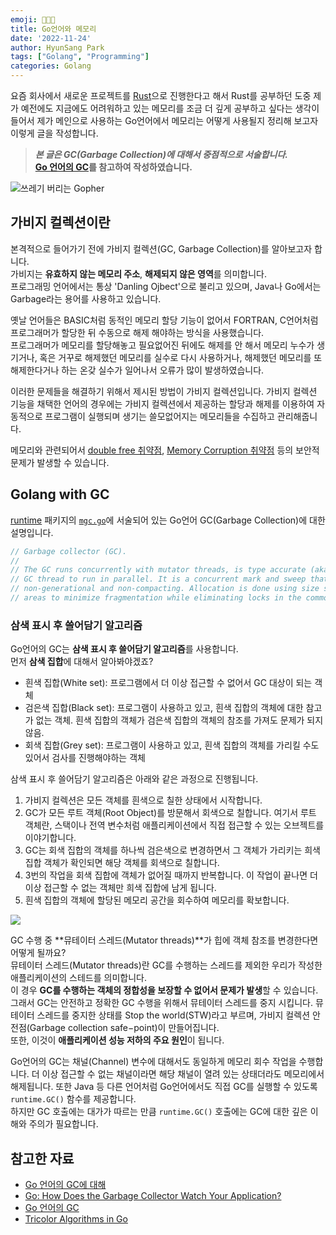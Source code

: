 ```yaml
---
emoji: 🧑🏻‍💻
title: Go언어와 메모리
date: '2022-11-24'
author: HyunSang Park
tags: ["Golang", "Programming"]
categories: Golang
---
```

요즘 회사에서 새로운 프로젝트를 [Rust](https://www.rust-lang.org/)으로 진행한다고 해서 Rust를 공부하던 도중 제가 예전에도 지금에도 어려워하고 있는 메모리를 조금 더 깊게 공부하고 싶다는 생각이 들어서 제가 메인으로 사용하는 Go언어에서 메모리는 어떻게 사용될지 정리해 보고자 이렇게 글을 작성합니다.


> ***본 글은 GC(Garbage Collection)에 대해서 중점적으로 서술합니다.***   
> **[Go 언어의 GC](https://velog.io/@kineo2k/Go-%EC%96%B8%EC%96%B4%EC%9D%98-GC)를 참고하여 작성하였습니다.**

![쓰레기 버리는 Gopher](https://miro.medium.com/max/1400/1*RUBHi-DlwpigyGLRDGAEIg.webp)

## 가비지 컬렉션이란
본격적으로 들어가기 전에 가비지 컬렉션(GC, Garbage Collection)를 알아보고자 합니다.  
가비지는 **유효하지 않는 메모리 주소**, **해제되지 않은 영역**를 의미합니다.  
프로그래밍 언어에서는 통상 'Danling Ojbect'으로 불리고 있으며, Java나 Go에서는 Garbage라는 용어를 사용하고 있습니다.  

옛날 언어들은 BASIC처럼 동적인 메모리 할당 기능이 없어서 FORTRAN, C언어처럼 프로그래머가 할당한 뒤 수동으로 해제 해야하는 방식을 사용했습니다.  
프로그래머가 메모리를 할당해놓고 필요없어진 뒤에도 해제를 안 해서 메모리 누수가 생기거나, 혹은 거꾸로 해제했던 메모리를 실수로 다시 사용하거나, 해제했던 메모리를 또 해제한다거나 하는 온갖 실수가 일어나서 오류가 많이 발생하였습니다.  

이러한 문제들을 해결하기 위해서 제시된 방법이 가비지 컬렉션입니다. 가비지 컬렉션 기능을 채택한 언어의 경우에는 가비지 컬렉션에서 제공하는 할당과 해제를 이용하여 자동적으로 프로그램이 실행되며 생기는 쓸모없어지는 메모리들을 수집하고 관리해줍니다.  

메모리와 관련되어서 [double free 취약점](https://showx123.tistory.com/59), [Memory Corruption 취약점](https://nextline.tistory.com/81) 등의 보안적 문제가 발생할 수 있습니다.

## Golang with GC
[runtime](https://pkg.go.dev/runtime) 패키지의 [`mgc.go`](https://go.dev/src/runtime/mgc.go)에 서술되어 있는 Go언어 GC(Garbage Collection)에 대한 설명입니다.  

```go
// Garbage collector (GC).
//
// The GC runs concurrently with mutator threads, is type accurate (aka precise), allows multiple
// GC thread to run in parallel. It is a concurrent mark and sweep that uses a write barrier. It is
// non-generational and non-compacting. Allocation is done using size segregated per P allocation
// areas to minimize fragmentation while eliminating locks in the common case.
```

### 삼색 표시 후 쓸어담기 알고리즘
Go언어의 GC는 **삼색 표시 후 쓸어담기 알고리즘**를 사용합니다.  
먼저 **삼색 집합**에 대해서 알아봐야겠죠?

- 흰색 집합(White set): 프로그램에서 더 이상 접근할 수 없어서 GC 대상이 되는 객체
- 검은색 집합(Black set): 프로그램이 사용하고 있고, 흰색 집합의 객체에 대한 참고가 없는 객체. 흰색 집합의 객체가 검은색 집합의 객체의 참조를 가져도 문제가 되지 않음.
- 회색 집합(Grey set): 프로그램이 사용하고 있고, 흰색 집합의 객체를 가리킬 수도 있어서 검사를 진행해야하는 객체

삼색 표시 후 쓸어담기 알고리즘은 아래와 같은 과정으로 진행됩니다.  
1. 가비지 컬렉션은 모든 객체를 흰색으로 칠한 상태에서 시작합니다.
2. GC가 모든 루트 객체(Root Object)를 방문해서 회색으로 칠합니다. 여기서 루트 객체란, 스택이나 전역 변수처럼 애플리케이션에서 직접 접근할 수 있는 오브젝트를 이야기합니다.
3. GC는 회색 집합의 객체를 하나씩 검은색으로 변경하면서 그 객체가 가리키는 희색 집합 객체가 확인되면 해당 객체를 회색으로 칠합니다.
4. 3번의 작업을 회색 집합에 객체가 없어질 때까지 반복합니다. 이 작업이 끝나면 더 이상 접근할 수 없는 객체만 희색 집합에 남게 됩니다.
5. 흰색 집합의 객체에 할당된 메모리 공간을 회수하여 메모리를 확보합니다.

![](https://velog.velcdn.com/images%2Fkineo2k%2Fpost%2F9e9edd37-9349-4557-a545-06b0969e1174%2Ftricolor-mark-and-sweep.png)

GC 수행 중 **뮤테이터 스레드(Mutator threads)**가 힙에 객체 참조를 변경한다면 어떻게 될까요?  
뮤테이터 스레드(Mutator threads)란 GC를 수행하는 스레드를 제외한 우리가 작성한 애플리케이션의 스테드를 의미합니다.  
이 경우 **GC를 수행하는 객체의 정합성을 보장할 수 없어서 문제가 발생**할 수 있습니다. 그래서 GC는 안전하고 정확한 GC 수행을 위해서 뮤테이터 스레드를 중지 시킵니다. 뮤테이터 스레드를 중지한 상태를 Stop the world(STW)라고 부르며, 가비지 컬렉션 안전점(Garbage collection safe−point)이 만들어집니다.  
또한, 이것이 **애플리케이션 성능 저하의 주요 원인**이 됩니다.  

Go언어의 GC는 채널(Channel) 변수에 대해서도 동일하게 메모리 회수 작업을 수행합니다. 더 이상 접근할 수 없는 채널이라면 해당 채널이 열려 있는 상태더라도 메모리에서 해제됩니다. 또한 Java 등 다른 언어처럼 Go언어에서도 직접 GC를 실행할 수 있도록 `runtime.GC()` 함수를 제공합니다.  
하지만 GC 호출에는 대가가 따르는 만큼 `runtime.GC()` 호출에는 GC에 대한 깊은 이해와 주의가 필요합니다.

## 참고한 자료
- [Go 언어의 GC에 대해](https://engineering.linecorp.com/ko/blog/go-gc/)
- [Go: How Does the Garbage Collector Watch Your Application?](https://medium.com/a-journey-with-go/go-how-does-the-garbage-collector-watch-your-application-dbef99be2c35)
- [Go 언어의 GC](https://velog.io/@kineo2k/Go-%EC%96%B8%EC%96%B4%EC%9D%98-GC)
- [Tricolor Algorithms in Go](https://www.developer.com/languages/tricolor-algorithm-golang/)

```toc

```